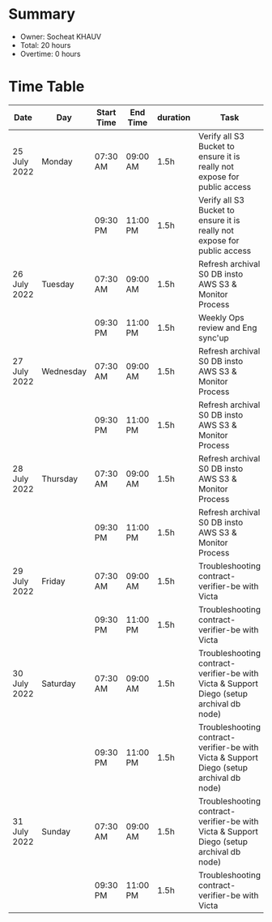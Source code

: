 # Summary

* Owner: Socheat KHAUV
* Total: 20 hours
* Overtime: 0 hours

# Time Table

| Date         | Day       | Start Time | End Time | duration | Task                                                                                     |
|--------------|-----------|------------|----------|----------|------------------------------------------------------------------------------------------|
| 25 July 2022 | Monday    | 07:30 AM   | 09:00 AM | 1.5h     | Verify all S3 Bucket to ensure it is really not expose for public access                 |
|              |           | 09:30 PM   | 11:00 PM | 1.5h     | Verify all S3 Bucket to ensure it is really not expose for public access                 |
| 26 July 2022 | Tuesday   | 07:30 AM   | 09:00 AM | 1.5h     | Refresh archival S0 DB insto AWS S3 & Monitor Process                                    |
|              |           | 09:30 PM   | 11:00 PM | 1.5h     | Weekly Ops review and Eng sync'up                                                        |
| 27 July 2022 | Wednesday | 07:30 AM   | 09:00 AM | 1.5h     | Refresh archival S0 DB insto AWS S3 & Monitor Process                                    |
|              |           | 09:30 PM   | 11:00 PM | 1.5h     | Refresh archival S0 DB insto AWS S3 & Monitor Process                                    |
| 28 July 2022 | Thursday  | 07:30 AM   | 09:00 AM | 1.5h     | Refresh archival S0 DB insto AWS S3 & Monitor Process                                    |
|              |           | 09:30 PM   | 11:00 PM | 1.5h     | Refresh archival S0 DB insto AWS S3 & Monitor Process                                    |
| 29 July 2022 | Friday    | 07:30 AM   | 09:00 AM | 1.5h     | Troubleshooting contract-verifier-be with Victa                                          |
|              |           | 09:30 PM   | 11:00 PM | 1.5h     | Troubleshooting contract-verifier-be with Victa                                          |
| 30 July 2022 | Saturday  | 07:30 AM   | 09:00 AM | 1.5h     | Troubleshooting contract-verifier-be with Victa & Support Diego (setup archival db node) |
|              |           | 09:30 PM   | 11:00 PM | 1.5h     | Troubleshooting contract-verifier-be with Victa & Support Diego (setup archival db node) |
| 31 July 2022 | Sunday    | 07:30 AM   | 09:00 AM | 1.5h     | Troubleshooting contract-verifier-be with Victa & Support Diego (setup archival db node) |
|              |           | 09:30 PM   | 11:00 PM | 1.5h     | Troubleshooting contract-verifier-be with Victa                                          |


